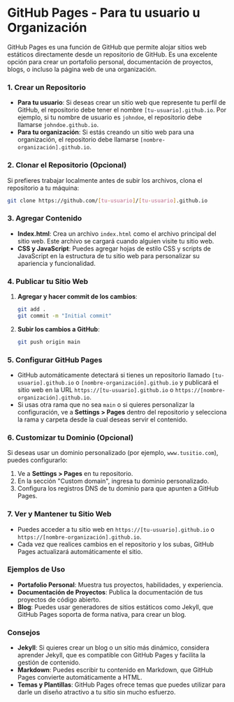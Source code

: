 # GitHub Pages - Para tu usuario u Organización

GitHub Pages es una función de GitHub que permite alojar sitios web estáticos directamente desde un repositorio de GitHub. Es una excelente opción para crear un portafolio personal, documentación de proyectos, blogs, o incluso la página web de una organización.

### 1. **Crear un Repositorio**
- **Para tu usuario**: Si deseas crear un sitio web que represente tu perfil de GitHub, el repositorio debe tener el nombre `[tu-usuario].github.io`. Por ejemplo, si tu nombre de usuario es `johndoe`, el repositorio debe llamarse `johndoe.github.io`.
- **Para tu organización**: Si estás creando un sitio web para una organización, el repositorio debe llamarse `[nombre-organización].github.io`.

### 2. **Clonar el Repositorio (Opcional)**
Si prefieres trabajar localmente antes de subir los archivos, clona el repositorio a tu máquina:
```bash
git clone https://github.com/[tu-usuario]/[tu-usuario].github.io
```

### 3. **Agregar Contenido**
- **Index.html**: Crea un archivo `index.html` como el archivo principal del sitio web. Este archivo se cargará cuando alguien visite tu sitio web.
- **CSS y JavaScript**: Puedes agregar hojas de estilo CSS y scripts de JavaScript en la estructura de tu sitio web para personalizar su apariencia y funcionalidad.

### 4. **Publicar tu Sitio Web**
1. **Agregar y hacer commit de los cambios**:
   ```bash
   git add .
   git commit -m "Initial commit"
   ```

2. **Subir los cambios a GitHub**:
   ```bash
   git push origin main
   ```

### 5. **Configurar GitHub Pages**
- GitHub automáticamente detectará si tienes un repositorio llamado `[tu-usuario].github.io` o `[nombre-organización].github.io` y publicará el sitio web en la URL `https://[tu-usuario].github.io` o `https://[nombre-organización].github.io`.
- Si usas otra rama que no sea `main` o si quieres personalizar la configuración, ve a **Settings > Pages** dentro del repositorio y selecciona la rama y carpeta desde la cual deseas servir el contenido.

### 6. **Customizar tu Dominio (Opcional)**
Si deseas usar un dominio personalizado (por ejemplo, `www.tusitio.com`), puedes configurarlo:
1. Ve a **Settings > Pages** en tu repositorio.
2. En la sección "Custom domain", ingresa tu dominio personalizado.
3. Configura los registros DNS de tu dominio para que apunten a GitHub Pages.

### 7. **Ver y Mantener tu Sitio Web**
- Puedes acceder a tu sitio web en `https://[tu-usuario].github.io` o `https://[nombre-organización].github.io`.
- Cada vez que realices cambios en el repositorio y los subas, GitHub Pages actualizará automáticamente el sitio.

### Ejemplos de Uso
- **Portafolio Personal**: Muestra tus proyectos, habilidades, y experiencia.
- **Documentación de Proyectos**: Publica la documentación de tus proyectos de código abierto.
- **Blog**: Puedes usar generadores de sitios estáticos como Jekyll, que GitHub Pages soporta de forma nativa, para crear un blog.

### Consejos
- **Jekyll**: Si quieres crear un blog o un sitio más dinámico, considera aprender Jekyll, que es compatible con GitHub Pages y facilita la gestión de contenido.
- **Markdown**: Puedes escribir tu contenido en Markdown, que GitHub Pages convierte automáticamente a HTML.
- **Temas y Plantillas**: GitHub Pages ofrece temas que puedes utilizar para darle un diseño atractivo a tu sitio sin mucho esfuerzo.